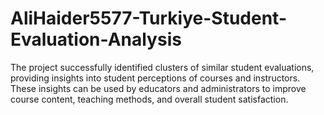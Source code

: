 # AliHaider5577-Turkiye-Student-Evaluation-Analysis
The project successfully identified clusters of similar student evaluations, providing insights into student perceptions of courses and instructors. These insights can be used by educators and administrators to improve course content, teaching methods, and overall student satisfaction.
